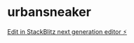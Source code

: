 # urbansneaker

[Edit in StackBlitz next generation editor ⚡️](https://stackblitz.com/~/github.com/jeiiphs/urbansneaker)